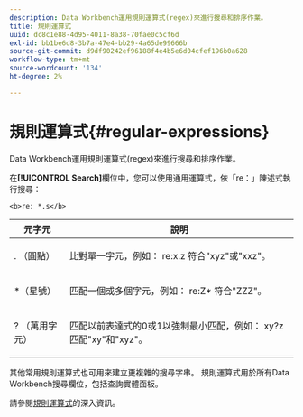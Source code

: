 ```yaml
---
description: Data Workbench運用規則運算式(regex)來進行搜尋和排序作業。
title: 規則運算式
uuid: dc8c1e88-4d95-4011-8a38-70fae0c5cf6d
exl-id: bb1be6d8-3b7a-47e4-bb29-4a65de99666b
source-git-commit: d9df90242ef96188f4e4b5e6d04cfef196b0a628
workflow-type: tm+mt
source-wordcount: '134'
ht-degree: 2%

---
```


# 規則運算式{#regular-expressions}

Data Workbench運用規則運算式(regex)來進行搜尋和排序作業。

在&#x200B;**[!UICONTROL Search]**&#x200B;欄位中，您可以使用通用運算式，依「re：」陳述式執行搜尋：

```
<b>re: *.s</b>
```

<table id="table_BA125AB039794EE382B33003BE4E0AFB"> 
 <thead> 
  <tr> 
   <th colname="col1" class="entry"> 元字元 </th> 
   <th colname="col2" class="entry"> 說明 </th> 
  </tr> 
 </thead>
 <tbody> 
  <tr> 
   <td colname="col1"> <p>. （圓點） </p> </td> 
   <td colname="col2"> <p>比對單一字元，例如：<span class="filepath"> re:x.z </span>符合"xyz"或"xxz"。 </p> </td> 
  </tr> 
  <tr> 
   <td colname="col1"> <p>*（星號） </p> </td> 
   <td colname="col2"> <p>匹配一個或多個字元，例如：<span class="filepath"> re:Z* </span>符合"ZZZ"。 </p> </td> 
  </tr> 
  <tr> 
   <td colname="col1"> <p>? （萬用字元） </p> </td> 
   <td colname="col2"> <p>匹配以前表達式的0或1以強制最小匹配，例如：<span class="filepath"> xy?z </span>匹配"xy"和"xyz"。 </p> </td> 
  </tr> 
 </tbody> 
</table>

其他常用規則運算式也可用來建立更複雜的搜尋字串。 規則運算式用於所有Data Workbench搜尋欄位，包括查詢實體面板。

請參閱[規則運算式](https://docs.adobe.com/content/help/en/data-workbench/using/dataset/c-dataset-constr.html#Regular_Expressions)的深入資訊。
